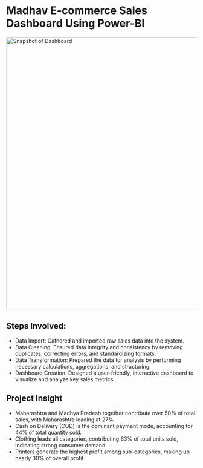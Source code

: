 # Madhav E-commerce Sales Dashboard Using Power-BI

<img width="1306" height="721" alt="Snapshot of Dashboard" src="https://github.com/user-attachments/assets/4f601a03-3f50-4e92-b21d-ef0469296bc9" />

## Steps Involved: 
- Data Import: Gathered and imported raw sales data into the system.
- Data Cleaning: Ensured data integrity and consistency by removing duplicates, correcting errors, and standardizing formats.
- Data Transformation: Prepared the data for analysis by performing necessary calculations, aggregations, and structuring.
- Dashboard Creation: Designed a user-friendly, interactive dashboard to visualize and analyze key sales metrics.

## Project Insight
- Maharashtra and Madhya Pradesh together contribute over 50% of total sales, with Maharashtra leading at 27%.
- Cash on Delivery (COD) is the dominant payment mode, accounting for 44% of total quantity sold.
- Clothing leads all categories, contributing 63% of total units sold, indicating strong consumer demand.
- Printers generate the highest profit among sub-categories, making up nearly 30% of overall profit

